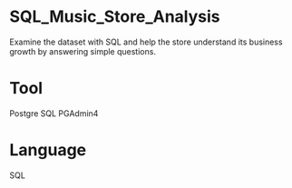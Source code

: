 # SQL_Music_Store_Analysis
Examine the dataset with SQL and help the store understand its business growth by answering simple questions.
# Tool
Postgre SQL
PGAdmin4
# Language
SQL
